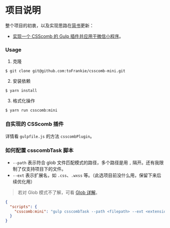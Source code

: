 # 项目说明

整个项目的初衷，以及实现思路在[简书](https://www.jianshu.com/u/f4dac74bd955)更新：

- [实现一个 CSScomb 的 Gulp 插件并应用于微信小程序](https://www.jianshu.com/p/7c3ce9be7341)。

### Usage

1. 克隆

```shell
$ git clone git@github.com:toFrankie/csscomb-mini.git
```

2. 安装依赖

```shell
$ yarn install
```

3. 格式化操作

```shell
$ yarn run csscomb:mini
```

### 自实现的 CSScomb 插件

详情看 `gulpfile.js` 的方法 `csscombPlugin`。

### 如何配置 csscombTask 脚本

- `--path` 表示符合 glob 文件匹配模式的路径，多个路径是用 `,` 隔开。还有我限制了仅支持项目下的文件。
- `--ext` 表示扩展名，如 `.css`、`.wxss` 等。（此选项目前没什么用，保留下来后续优化用）

> 若对 Glob 模式不了解，可看 [Glob 详解](https://www.gulpjs.com.cn/docs/getting-started/explaining-globs/#glob-详解)。

```json
{
  "scripts": {
    "csscomb:mini": "gulp csscombTask --path <filepath> --ext <extension>"
  }
}
```
